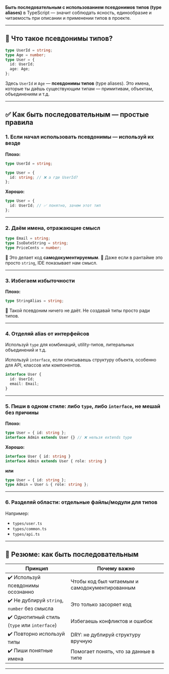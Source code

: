 **Быть последовательным с использованием псевдонимов типов (type aliases)** в TypeScript — значит соблюдать ясность, единообразие и читаемость при описании и применении типов в проекте.

---

## 🧾 Что такое псевдонимы типов?

```ts
type UserId = string;
type Age = number;
type User = {
  id: UserId;
  age: Age;
};
```

Здесь `UserId` и `Age` — **псевдонимы типов** (type aliases). Это имена, которые ты даёшь существующим типам — примитивам, объектам, объединениям и т.д.

---

## ✅ Как быть последовательным — простые правила

### 1. **Если начал использовать псевдонимы — используй их везде**

**Плохо:**

```ts
type UserId = string;

type User = {
  id: string; // ❌ а где UserId?
};
```

**Хорошо:**

```ts
type User = {
  id: UserId; // ✅ понятно, зачем этот тип
};
```

---

### 2. **Даём имена, отражающие смысл**

```ts
type Email = string;
type IsoDateString = string;
type PriceCents = number;
```

🔹 Это делает код **самодокументируемым**.
🔹 Даже если в рантайме это просто `string`, IDE показывает нам смысл.

---

### 3. **Избегаем избыточности**

**Плохо:**

```ts
type StringAlias = string;
```

🔴 Такой псевдоним ничего не даёт. Не создавай типы просто ради типов.

---

### 4. **Отделяй alias от интерфейсов**

Используй `type` для комбинаций, utility-типов, литеральных объединений и т.д.

Используй `interface`, если описываешь структуру объекта, особенно для API, классов или компонентов.

```ts
interface User {
  id: UserId;
  email: Email;
}
```

---

### 5. **Пиши в одном стиле: либо `type`, либо `interface`, не мешай без причины**

**Плохо:**

```ts
type User = { id: string };
interface Admin extends User {} // ❌ нельзя extends type
```

**Хорошо:**

```ts
interface User { id: string }
interface Admin extends User { role: string }
```

**или**

```ts
type User = { id: string };
type Admin = User & { role: string };
```

---

### 6. **Разделяй области: отдельные файлы/модули для типов**

Например:

* `types/user.ts`
* `types/common.ts`
* `types/api.ts`

---

## 📌 Резюме: как быть последовательным

| Принцип                                      | Почему важно                                   |
| -------------------------------------------- | ---------------------------------------------- |
| ✔️ Используй псевдонимы осознанно            | Чтобы код был читаемым и самодокументированным |
| ✔️ Не дублируй `string`, `number` без смысла | Это только засоряет код                        |
| ✔️ Однотипный стиль (`type` или `interface`) | Избегаешь конфликтов и ошибок                  |
| ✔️ Повторно используй типы                   | DRY: не дублируй структуру вручную             |
| ✔️ Пиши понятные имена                       | Помогает понять, что за данные в типе          |

---

